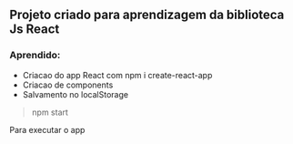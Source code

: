 ## Projeto criado para aprendizagem da biblioteca Js React


### Aprendido:

<ul>
  <li>Criacao do app React com npm i create-react-app</li>
  <li>Criacao de components</li>
  <li>Salvamento no localStorage</li>
</ul>

> npm start

Para executar o app
